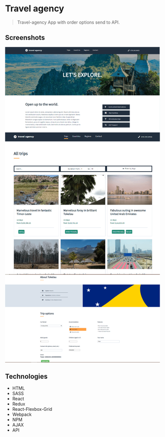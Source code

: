 # Travel agency
> Travel-agency App with order options send to API.

## Screenshots
![](./images/screenshot_1.png)
![](./images/screenshot_2.png)
![](./images/screenshot_5.png)

## Technologies
* HTML
* SASS
* React
* Redux
* React-Flexbox-Grid
* Webpack
* NPM
* AJAX
* API
